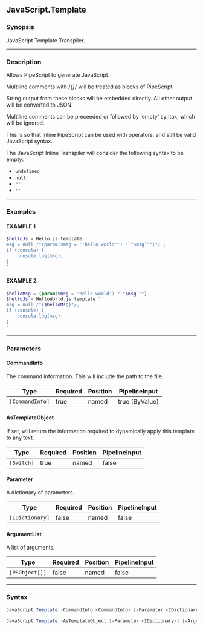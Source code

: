 JavaScript.Template
-------------------




### Synopsis
JavaScript Template Transpiler.



---


### Description

Allows PipeScript to generate JavaScript.

Multiline comments with /*{}*/ will be treated as blocks of PipeScript.

String output from these blocks will be embedded directly.  All other output will be converted to JSON.

Multiline comments can be preceeded or followed by 'empty' syntax, which will be ignored.

This is so that Inline PipeScript can be used with operators, and still be valid JavaScript syntax.

The JavaScript Inline Transpiler will consider the following syntax to be empty:

* ```undefined```
* ```null```
* ```""```
* ```''```



---


### Examples
#### EXAMPLE 1
```PowerShell
$helloJs = Hello.js template '
msg = null /*{param($msg = ''hello world'') "`"$msg`""}*/ ;
if (console) {
    console.log(msg);
}
'
```

#### EXAMPLE 2
```PowerShell
$helloMsg = {param($msg = 'hello world') "`"$msg`""}
$helloJs = HelloWorld.js template "
msg = null /*{$helloMsg}*/;
if (console) {
    console.log(msg);
}
"
```



---


### Parameters
#### **CommandInfo**

The command information.  This will include the path to the file.






|Type           |Required|Position|PipelineInput |
|---------------|--------|--------|--------------|
|`[CommandInfo]`|true    |named   |true (ByValue)|



#### **AsTemplateObject**

If set, will return the information required to dynamically apply this template to any text.






|Type      |Required|Position|PipelineInput|
|----------|--------|--------|-------------|
|`[Switch]`|true    |named   |false        |



#### **Parameter**

A dictionary of parameters.






|Type           |Required|Position|PipelineInput|
|---------------|--------|--------|-------------|
|`[IDictionary]`|false   |named   |false        |



#### **ArgumentList**

A list of arguments.






|Type          |Required|Position|PipelineInput|
|--------------|--------|--------|-------------|
|`[PSObject[]]`|false   |named   |false        |





---


### Syntax
```PowerShell
JavaScript.Template -CommandInfo <CommandInfo> [-Parameter <IDictionary>] [-ArgumentList <PSObject[]>] [<CommonParameters>]
```
```PowerShell
JavaScript.Template -AsTemplateObject [-Parameter <IDictionary>] [-ArgumentList <PSObject[]>] [<CommonParameters>]
```


